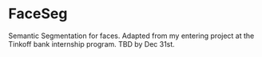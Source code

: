 # FaceSeg
Semantic Segmentation for faces. Adapted from my entering project at the Tinkoff bank internship program. TBD by Dec 31st.
